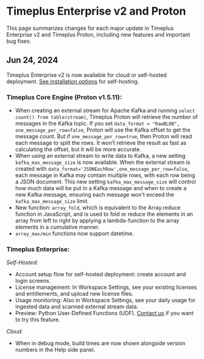 # Timeplus Enterprise v2 and Proton

This page summarizes changes for each major update in Timeplus Enterprise v2 and Timeplus Proton, including new features and important bug fixes.

## Jun 24, 2024

Timeplus Enterprise v2 is now available for cloud or self-hosted deployment. [See installation options](timeplus.com/product#selfhosted) for self-hosting. 

### Timeplus Core Engine (Proton v1.5.11):
  * When creating an external stream for Apache Kafka and running `select count() from table(stream)`, Timeplus Proton will retrieve the number of messages in the Kafka topic. If you set `data_format = "RawBLOB", one_message_per_row=false`, Proton will use the Kafka offset to get the message count. But if `one_message_per_row=true`, then Proton will read each message to split the rows. It won’t retrieve the result as fast as calculating the offset, but it will be more accurate.
  * When using an external stream to write data to Kafka, a new setting `kafka_max_message_size` is now available. When the external stream is created with `data_format='JSONEachRow',one_message_per_row=false`, each message in Kafka may contain multiple rows, with each row being a JSON document. This new setting `kafka_max_message_size` will control how much data will be put in a Kafka message and when to create a new Kafka message, ensuring each message won't exceed the `kafka_max_message_size` limit.
  * New function: `array_fold`, which is equivalent to the Array.reduce function in JavaScript, and is used to fold or reduce the elements in an array from left to right by applying a lambda-function to the array elements in a cumulative manner.
  * `array_max/min` functions now support datetime.

### Timeplus Enterprise:
*Self-Hosted:*
  * Account setup flow for self-hosted deployment: create account and login screens.
  * License management: In Workspace Settings, see your existing licenses and entitlements, and upload new license files.
  * Usage monitoring: Also in Workspace Settings, see your daily usage for ingested data and scanned external stream data. 
  * Preview: Python User-Defined Functions (UDF). [Contact us](mailto:support@timeplus.com) if you want to try this feature.

*Cloud:*
  * When in debug mode, build times are now shown alongside version numbers in the Help side panel. 
